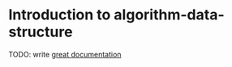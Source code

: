 # Introduction to algorithm-data-structure

TODO: write [great documentation](http://jacobian.org/writing/what-to-write/)
